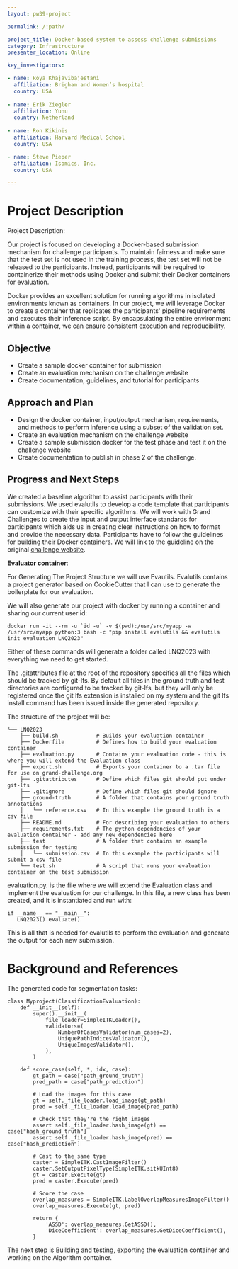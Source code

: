 ```yaml
---
layout: pw39-project

permalink: /:path/

project_title: Docker-based system to assess challenge submissions
category: Infrastructure
presenter_location: Online

key_investigators:

- name: Roya Khajavibajestani
  affiliation: Brigham and Women’s hospital
  country: USA
  
- name: Erik Ziegler
  affiliation: Yunu
  country: Netherland
  
- name: Ron Kikinis
  affiliation: Harvard Medical School
  country: USA

- name: Steve Pieper
  affiliation: Isomics, Inc.
  country: USA

---
```


# Project Description

<!-- Add a short paragraph describing the project. -->

Project Description:

Our project is focused on developing a Docker-based submission mechanism for challenge participants. To maintain fairness and make sure that the test set is not used in the training process, the test set will not be released to the participants. Instead, participants will be required to containerize their methods using Docker and submit their Docker containers for evaluation.

Docker provides an excellent solution for running algorithms in isolated environments known as containers. In our project, we will leverage Docker to create a container that replicates the participants' pipeline requirements and executes their inference script. By encapsulating the entire environment within a container, we can ensure consistent execution and reproducibility.

## Objective

<!-- Describe here WHAT you would like to achieve (what you will have as end result). -->

- Create a sample docker container for submission
- Create an evaluation mechanism on the challenge website
- Create documentation, guidelines, and tutorial for participants

## Approach and Plan

<!-- Describe here HOW you would like to achieve the objectives stated above. -->

- Design the docker container, input/output mechanism, requirements, and methods to perform inference using a subset of the validation set.
- Create an evaluation mechanism on the challenge website
- Create a sample submission docker for the test phase and test it on the challenge website
- Create documentation to publish in phase 2 of the challenge.

## Progress and Next Steps

<!-- Update this section as you make progress, describing what you have ACTUALLY DONE.
     If there are specific steps that you could not complete then you can describe them here, too. -->
We created a baseline algorithm to assist participants with their submissions.
We used evalutils to develop a code template that participants can customize with their specific algorithms.
We will work with Grand Challenges to create the input and output interface standards for participants which aids us in creating clear instructions on how to format and provide the necessary data.
Participants have to follow the guidelines for building their Docker containers. We will link to the guideline on the original [challenge website](https://lnq2023.grand-challenge.org/).

**Evaluator container**:

For Generating The Project Structure we will use Evautils.
Evalutils contains a project generator based on CookieCutter that I can use to generate the boilerplate for our evaluation.

We will also generate our project with docker by running a container and sharing our current user id:
````
docker run -it --rm -u `id -u` -v $(pwd):/usr/src/myapp -w /usr/src/myapp python:3 bash -c "pip install evalutils && evalutils init evaluation LNQ2023"
````

Either of these commands will generate a folder called LNQ2023 with everything we need to get started.

The .gitattributes file at the root of the repository specifies all the files which should be tracked by git-lfs. By default all files in the ground truth and test directories are configured to be tracked by git-lfs, but they will only be registered once the git lfs extension is installed on my system and the git lfs install command has been issued inside the generated repository.

The structure of the project will be:

````
└── LNQ2023
    ├── build.sh            # Builds your evaluation container
    ├── Dockerfile          # Defines how to build your evaluation container
    ├── evaluation.py       # Contains your evaluation code - this is where you will extend the Evaluation class
    ├── export.sh           # Exports your container to a .tar file for use on grand-challenge.org
    ├── .gitattributes      # Define which files git should put under git-lfs
    ├── .gitignore          # Define which files git should ignore
    ├── ground-truth        # A folder that contains your ground truth annotations
    │   └── reference.csv   # In this example the ground truth is a csv file
    ├── README.md           # For describing your evaluation to others
    ├── requirements.txt    # The python dependencies of your evaluation container - add any new dependencies here
    ├── test                # A folder that contains an example submission for testing
    │   └── submission.csv  # In this example the participants will submit a csv file
    └── test.sh             # A script that runs your evaluation container on the test submission
````  
evaluation.py.  is the file where we will extend the Evaluation class and implement the evaluation for our challenge. In this file, a new class has been created, and it is instantiated and run with:

````
if __name__ == "__main__":
   LNQ2023().evaluate()
````
This is all that is needed for evalutils to perform the evaluation and generate the output for each new submission.

# Background and References

<!-- If you developed any software, include a link to the source code repository.
     If possible, also add links to sample data, and to any relevant publications. -->
The generated code for segmentation tasks:
````
class Myproject(ClassificationEvaluation):
    def __init__(self):
        super().__init__(
            file_loader=SimpleITKLoader(),
            validators=(
                NumberOfCasesValidator(num_cases=2),
                UniquePathIndicesValidator(),
                UniqueImagesValidator(),
            ),
        )

    def score_case(self, *, idx, case):
        gt_path = case["path_ground_truth"]
        pred_path = case["path_prediction"]

        # Load the images for this case
        gt = self._file_loader.load_image(gt_path)
        pred = self._file_loader.load_image(pred_path)

        # Check that they're the right images
        assert self._file_loader.hash_image(gt) == case["hash_ground_truth"]
        assert self._file_loader.hash_image(pred) == case["hash_prediction"]

        # Cast to the same type
        caster = SimpleITK.CastImageFilter()
        caster.SetOutputPixelType(SimpleITK.sitkUInt8)
        gt = caster.Execute(gt)
        pred = caster.Execute(pred)

        # Score the case
        overlap_measures = SimpleITK.LabelOverlapMeasuresImageFilter()
        overlap_measures.Execute(gt, pred)

        return {
            'ASSD': overlap_measures.GetASSD(),
            'DiceCoefficient': overlap_measures.GetDiceCoefficient(),
        }

````
The next step is Building and testing, exporting the evaluation container and working on the Algorithm container.
